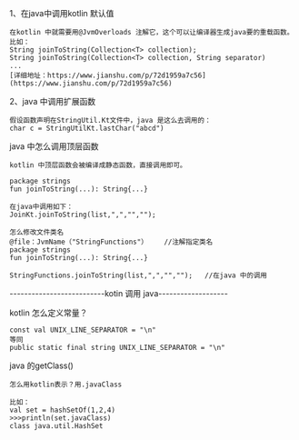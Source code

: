 
1、在java中调用kotlin 默认值
```
在kotlin 中就需要用@JvmOverloads 注解它，这个可以让编译器生成java要的重载函数。
比如：
String joinToString(Collection<T> collection);
String joinToString(Collection<T> collection, String separator)
...
[详细地址：https://www.jianshu.com/p/72d1959a7c56](https://www.jianshu.com/p/72d1959a7c56)
```
2、java 中调用扩展函数
```
假设函数声明在StringUtil.Kt文件中，java 是这么去调用的：
char c = StringUtilKt.lastChar("abcd")
```

java 中怎么调用顶层函数
```
kotlin 中顶层函数会被编译成静态函数，直接调用即可。

package strings
fun joinToString(...): String{...}

在java中调用如下：
JoinKt.joinToString(list,",","","");

怎么修改文件类名
@file：JvmName（"StringFunctions"）    //注解指定类名
package strings
fun joinToString(...): String{...}

StringFunctions.joinToString(list,",","","");   //在java 中的调用
```



--------------------------kotin 调用 java-------------------

kotlin 怎么定义常量？
```
const val UNIX_LINE_SEPARATOR = "\n"
等同
public static final string UNIX_LINE_SEPARATOR = "\n"
```

java 的getClass()
```
怎么用kotlin表示？用.javaClass

比如：
val set = hashSetOf(1,2,4)
>>>println(set.javaClass)
class java.util.HashSet

```
